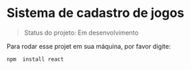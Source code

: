 # Sistema de cadastro de jogos

> Status do projeto: Em desenvolvimento

Para rodar esse projet em sua máquina, por favor digite:

```
npm  install react 
```
